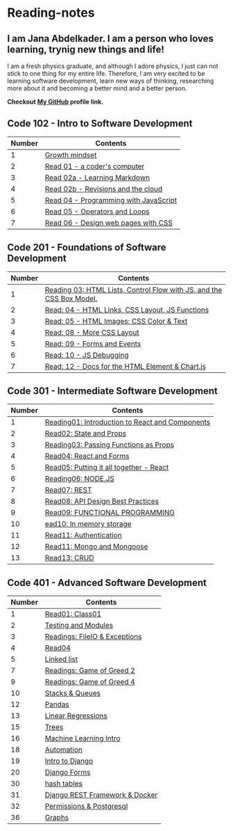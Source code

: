 # Reading-notes

## I am Jana Abdelkader. I am a person who loves learning, trynig new things and life!
I am a fresh physics graduate, and although I adore physics, I just can not stick to one thing for my entire life.  Therefore, I am very excited to be learning software development, learn new ways of thinking, researching more about it and becoming a better mind and a better person. 

**Checkout [My GitHub](https://github.com/Jana998-alt) profile link.**



## Code 102 - Intro to Software Development

| Number | Contents |
| --- | --- |
| 1 | [Growth mindset](102readings/Growthmindset.md) |
| 2 | [Read 01 - a coder's computer](102readings/Read01.md) |
| 3 | [Read 02a - Learning Markdown](102readings/Read02a.md) |
| 4 | [Read 02b - Revisions and the cloud](102readings/Read02b.md) |
| 5 | [Read 04 - Programming with JavaScript](102readings/read04.md) |
| 6 | [Read 05 - Operators and Loops](102readings/Read05.md) | 
| 7 | [Read 06 - Design web pages with CSS](102readings/Read06.md) |



## Code 201 - Foundations of Software Development


| Number | Contents |
| --- | --- |
| 1 | [Reading 03: HTML Lists, Control Flow with JS, and the CSS Box Model.](201readings/Read03.md) |
| 2 | [Read: 04 - HTML Links, CSS Layout, JS Functions](201readings/Read04.md) |
| 3 | [Read: 05 - HTML Images; CSS Color & Text](201readings/Read05.md) |
| 4 | [Read: 08 - More CSS Layout](201readings/Read08.md) |
| 5 | [Read: 09 - Forms and Events](201readings/Read09.md) |
| 6 | [Read: 10 - JS Debugging](201readings/Read10.md) |
| 7 | [Read: 12 - Docs for the HTML <canvas> Element & Chart.js](201readings/Read12.md)|



## Code 301 - Intermediate Software Development


| Number | Contents |
| --- | --- |
| 1 | [Reading01: Introduction to React and Components](301readings/read01.md) |
| 2 | [Read02: State and Props](301readings/read02.md) |
| 3 | [Reading03: Passing Functions as Props](301readings/read3.md) |
| 4 | [Read04: React and Forms](301readings/read4.md) |
| 5 | [Read05: Putting it all together - React](301readings/read5.md) |
| 6 | [Reading06: NODE.JS](301readings/read06.md) |
| 7 | [Read07: REST](301readings/read07.md) |
| 8 | [Read08: API Design Best Practices ](301readings/read08.md) |
| 9 | [Read09: FUNCTIONAL PROGRAMMING ](301readings/read09.md) |
| 10 | [ead10: In memory storage ](301readings/read10.md) |
| 11 | [Read11: Authentication](301readings/read11.md) |
| 12 | [Read11: Mongo and Mongoose](301readings/read12.md) |
| 13 | [Read13: CRUD](301readings/read13.md) |



## Code 401 - Advanced Software Development


| Number | Contents |
| --- | --- |
| 1  | [Read01: Class01](401readings/read01.md) |
| 2 | [Testing and Modules](401readings/read02.md) | 
| 3 | [Readings: FileIO & Exceptions](401readings/read03.md) | 
| 4 | [Read04](401readings/read04.md) |
| 5 | [Linked list](401readings/read05.md) |
| 7 | [Readings: Game of Greed 2](401readings/read07.md) | 
| 9 | [Readings: Game of Greed 4](401readings/read09.md) | 
| 10 | [Stacks & Queues](401readings/read10.md) |
| 12 | [Pandas](401readings/read12.md) |
| 13 | [Linear Regressions](401readings/read13.md) |
| 15 | [Trees](401readings/read15.md) |
| 16 | [ Machine Learning Intro](401readings/read16.md) |
| 18 | [Automation](401readings/read18.md) |
| 19 | [Intro to Django](401readings/read26.md) |
| 20 | [Django Forms](401readings/read28.md) |
| 30 | [hash tables](401readings/read30.md) |
| 31 | [Django REST Framework & Docker](401readings/read31.md) |
| 32 | [Permissions & Postgresql](401readings/read32.md) |
| 36 | [Graphs](401readings/read36.md) |
